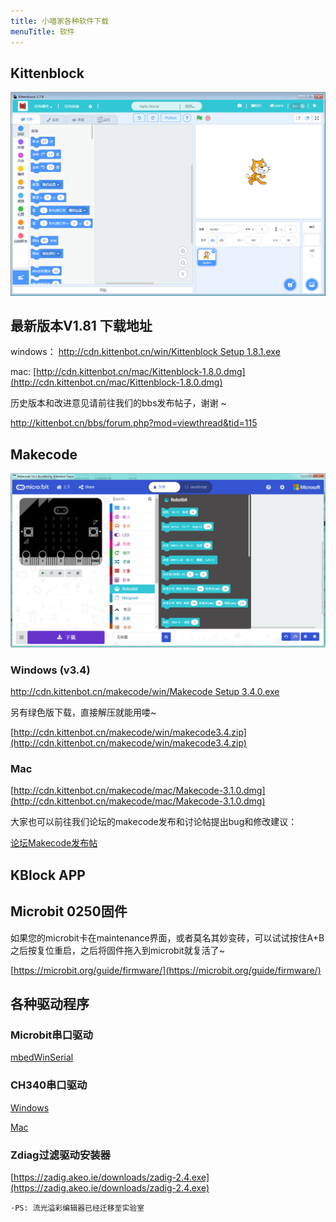 ```yaml
---
title: 小喵家各种软件下载
menuTitle: 软件
---
```



## Kittenblock

![](./kittenblock_main.png)

## 最新版本V1.81 下载地址

windows： [http://cdn.kittenbot.cn/win/Kittenblock Setup 1.8.1.exe](http://cdn.kittenbot.cn/win/Kittenblock%20Setup%201.8.0.exe)

mac: [http://cdn.kittenbot.cn/mac/Kittenblock-1.8.0.dmg](http://cdn.kittenbot.cn/mac/Kittenblock-1.8.0.dmg)

历史版本和改进意见请前往我们的bbs发布帖子，谢谢 ~

http://kittenbot.cn/bbs/forum.php?mod=viewthread&tid=115

## Makecode

![](./makecodeV3.png)

### Windows (v3.4)
 
[http://cdn.kittenbot.cn/makecode/win/Makecode Setup 3.4.0.exe](http://cdn.kittenbot.cn/makecode/win/Makecode%20Setup%203.4.0.exe)

另有绿色版下载，直接解压就能用喽~
 
[http://cdn.kittenbot.cn/makecode/win/makecode3.4.zip](http://cdn.kittenbot.cn/makecode/win/makecode3.4.zip)

### Mac

[http://cdn.kittenbot.cn/makecode/mac/Makecode-3.1.0.dmg](http://cdn.kittenbot.cn/makecode/mac/Makecode-3.1.0.dmg)

大家也可以前往我们论坛的makecode发布和讨论帖提出bug和修改建议：

[论坛Makecode发布帖](http://kittenbot.cn/bbs/forum.php?mod=viewthread&tid=156&extra=page%3D1)

## KBlock APP

## Microbit 0250固件

如果您的microbit卡在maintenance界面，或者莫名其妙变砖，可以试试按住A+B之后按复位重启，之后将固件拖入到microbit就复活了~

[https://microbit.org/guide/firmware/](https://microbit.org/guide/firmware/)

## 各种驱动程序

### Microbit串口驱动

[mbedWinSerial](http://cdn.kittenbot.cn/mbedWinSerial_16466.exe)

### CH340串口驱动

[Windows](http://cdn.kittenbot.cn/CH341SER.EXE)

[Mac](http://cdn.kittenbot.cn/CH341SER_MAC.ZIP)

### Zdiag过滤驱动安装器

[https://zadig.akeo.ie/downloads/zadig-2.4.exe](https://zadig.akeo.ie/downloads/zadig-2.4.exe)


`·PS: 流光溢彩编辑器已经迁移至实验室`




